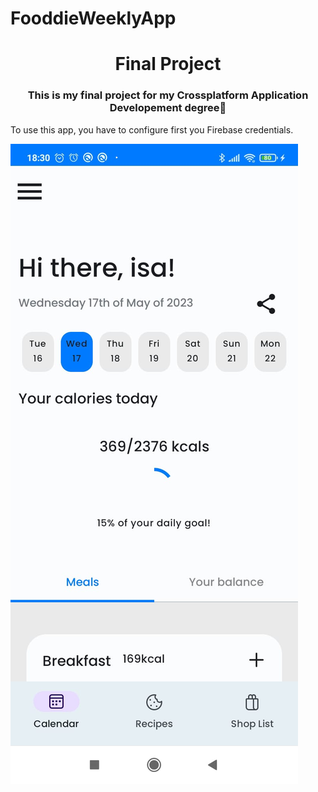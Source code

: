 # FooddieWeeklyApp

<h1 align="center">Final Project</h1>
<h3 align="center">This is my final project for my Crossplatform Application Developement degree🚀</h3>

<p align="left">
To use this app, you have to configure first you Firebase credentials.
</p>


![Fooddie Weekly](https://github.com/codingisads/FooddieWeeklyApp/blob/main/fooddieWeeklyImg.jpeg?raw=true)
